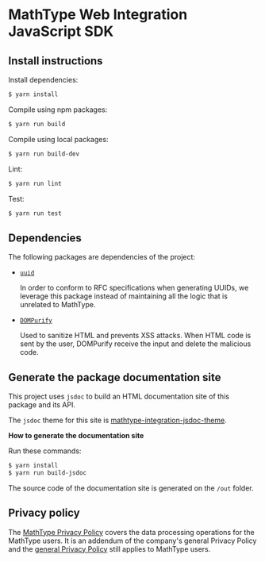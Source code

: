 # MathType Web Integration JavaScript SDK

## Install instructions

Install dependencies:

```bash
$ yarn install
```

Compile using npm packages:

```bash
$ yarn run build
```

Compile using local packages:

```bash
$ yarn run build-dev
```

Lint:

```bash
$ yarn run lint
```

Test:

```bash
$ yarn run test
```

## Dependencies

The following packages are dependencies of the project:

- [`uuid`](https://www.npmjs.com/package/uuid)

  In order to conform to RFC specifications when generating UUIDs, we leverage this package instead of maintaining all the logic that is unrelated to MathType.

- [`DOMPurify`](https://www.npmjs.com/package/dompurify)

  Used to sanitize HTML and prevents XSS attacks. When HTML code is sent by the user, DOMPurify receive the input and delete the malicious code.

## Generate the package documentation site

This project uses `jsdoc` to build an HTML documentation site of this package and its API.

The `jsdoc` theme for this site is [mathtype-integration-jsdoc-theme](https://github.com/wiris/mathtype-integration-jsdoc-theme).

**How to generate the documentation site**

Run these commands:

```bash
$ yarn install
$ yarn run build-jsdoc
```

The source code of the documentation site is generated on the `/out` folder.

## Privacy policy

The [MathType Privacy Policy](https://www.wiris.com/en/mathtype-privacy-policy/?utm_source=npmjs&utm_medium=referral) covers the data processing operations for the MathType users. It is an addendum of the company's general Privacy Policy and the [general Privacy Policy](https://www.wiris.com/en/privacy-policy?utm_source=npmjs&utm_medium=referral) still applies to MathType users.
